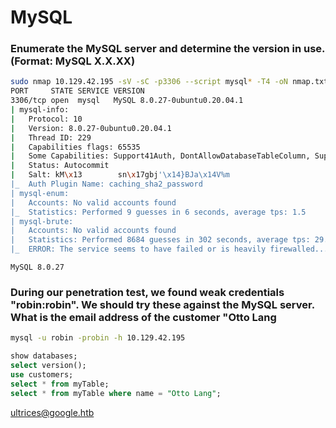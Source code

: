 # MySQL

### Enumerate the MySQL server and determine the version in use. (Format: MySQL X.X.XX)

```bash
sudo nmap 10.129.42.195 -sV -sC -p3306 --script mysql* -T4 -oN nmap.txt
PORT     STATE SERVICE VERSION
3306/tcp open  mysql   MySQL 8.0.27-0ubuntu0.20.04.1
| mysql-info: 
|   Protocol: 10
|   Version: 8.0.27-0ubuntu0.20.04.1
|   Thread ID: 229
|   Capabilities flags: 65535
|   Some Capabilities: Support41Auth, DontAllowDatabaseTableColumn, SupportsTransactions, Speaks41ProtocolOld, IgnoreSpaceBeforeParenthesis, SupportsLoadDataLocal, LongPassword, SupportsCompression, FoundRows, IgnoreSigpipes, LongColumnFlag, ODBCClient, InteractiveClient, SwitchToSSLAfterHandshake, Speaks41ProtocolNew, ConnectWithDatabase, SupportsAuthPlugins, SupportsMultipleResults, SupportsMultipleStatments
|   Status: Autocommit
|   Salt: kM\x13        sn\x17gbj'\x14}BJa\x14V%m
|_  Auth Plugin Name: caching_sha2_password
| mysql-enum: 
|   Accounts: No valid accounts found
|_  Statistics: Performed 9 guesses in 6 seconds, average tps: 1.5
| mysql-brute: 
|   Accounts: No valid accounts found
|   Statistics: Performed 8684 guesses in 302 seconds, average tps: 29.4
|_  ERROR: The service seems to have failed or is heavily firewalled...
```

```
MySQL 8.0.27
```

### During our penetration test, we found weak credentials "robin:robin". We should try these against the MySQL server. What is the email address of the customer "Otto Lang

```bash
mysql -u robin -probin -h 10.129.42.195
```

```sql
show databases;
select version();
use customers;
select * from myTable;
select * from myTable where name = "Otto Lang";                                          
```

ultrices@google.htb
